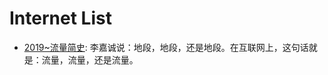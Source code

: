 # Internet List

- [2019~流量简史](https://36kr.com/p/5280936.html): 李嘉诚说：地段，地段，还是地段。在互联网上，这句话就是：流量，流量，还是流量。
